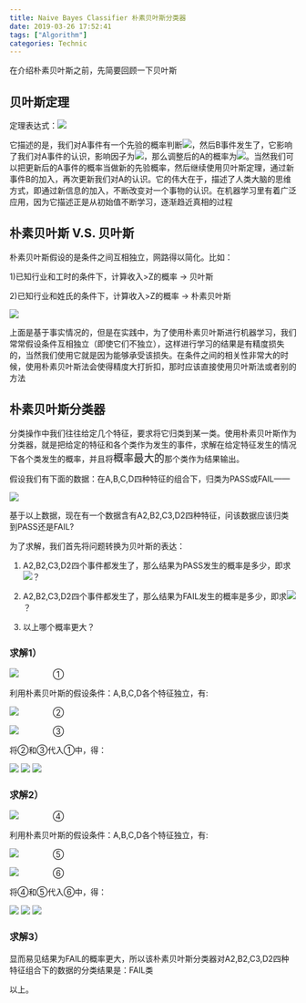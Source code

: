 ```yaml
---
title: Naive Bayes Classifier 朴素贝叶斯分类器
date: 2019-03-26 17:52:41
tags: ["Algorithm"]
categories: Technic
---
```


在介绍朴素贝叶斯之前，先简要回顾一下贝叶斯

## 贝叶斯定理
定理表达式：<img src="https://latex.codecogs.com/gif.latex?P(A|B)=P(A)\frac{P(B|A)}{P(B)}" />

它描述的是，我们对A事件有一个先验的概率判断<img src="https://latex.codecogs.com/gif.latex?P(A)" />，然后B事件发生了，它影响了我们对A事件的认识，影响因子为<img src="https://latex.codecogs.com/gif.latex?\frac{P(B|A)}{P(B)}"  />，那么调整后的A的概率为<img src="https://latex.codecogs.com/gif.latex?P(A|B)" />。当然我们可以把更新后的A事件的概率当做新的先验概率，然后继续使用贝叶斯定理，通过新事件B的加入，再次更新我们对A的认识。它的伟大在于，描述了人类大脑的思维方式，即通过新信息的加入，不断改变对一个事物的认识。在机器学习里有着广泛应用，因为它描述正是从初始值不断学习，逐渐趋近真相的过程

## 朴素贝叶斯 V.S. 贝叶斯
朴素贝叶斯假设的是条件之间互相独立，网路得以简化。比如：

1)已知行业和工时的条件下，计算收入>Z的概率 -> 贝叶斯

2)已知行业和姓氏的条件下，计算收入>Z的概率 -> 朴素贝叶斯

![](/uploads/bayes_vs_naive_bayes.png)

上面是基于事实情况的，但是在实践中，为了使用朴素贝叶斯进行机器学习，我们常常假设条件互相独立（即使它们不独立），这样进行学习的结果是有精度损失的，当然我们使用它就是因为能够承受该损失。在条件之间的相关性非常大的时候，使用朴素贝叶斯法会使得精度大打折扣，那时应该直接使用贝叶斯法或者别的方法

## 朴素贝叶斯分类器

分类操作中我们往往给定几个特征，要求将它归类到某一类。使用朴素贝叶斯作为分类器，就是把给定的特征和各个类作为发生的事件，求解在给定特征发生的情况下各个类发生的概率，并且将<font size="4">概率最大的</font>那个类作为结果输出。

假设我们有下面的数据：在A,B,C,D四种特征的组合下，归类为PASS或FAIL——

![](/uploads/bayes_chart.png)

基于以上数据，现在有一个数据含有A2,B2,C3,D2四种特征，问该数据应该归类到PASS还是FAIL?

为了求解，我们首先将问题转换为贝叶斯的表达：

1) A2,B2,C3,D2四个事件都发生了，那么结果为PASS发生的概率是多少，即求<img src="https://latex.codecogs.com/gif.latex?P(PASS|A2,B2,C3,D2)"  />？

2) A2,B2,C3,D2四个事件都发生了，那么结果为FAIL发生的概率是多少，即求<img src="https://latex.codecogs.com/gif.latex?P(FAIL|A2,B2,C3,D2)"  />？

3) 以上哪个概率更大？

### 求解1）
<img src="https://latex.codecogs.com/gif.latex?P(PASS|A2,B2,C3,D2)=P(PASS)\frac{P(A2,B2,C3,D2|PASS)}{P(A2,B2,C3,D2)}" /> &emsp;&emsp;&emsp;&emsp;①

利用朴素贝叶斯的假设条件：A,B,C,D各个特征独立，有:

<img src="https://latex.codecogs.com/gif.latex?P(A2,B2,C3,D2|PASS)=P(A2|PASS)P(B2|PASS)P(C3|PASS)P(D2|PASS)"  /> &emsp;&emsp;&emsp;&emsp;②

<img src="https://latex.codecogs.com/gif.latex?P(A2,B2,C3,D2)=P(A2)P(B2)P(C3)P(D2)"  /> &emsp;&emsp;&emsp;&emsp;③

将②和③代入①中，得：

<img src="https://latex.codecogs.com/gif.latex?P(PASS|A2,B2,C3,D2)=P(PASS)\frac{P(A2|PASS)P(B2|PASS)P(C3|PASS)P(D2|PASS)}{P(A2)P(B2)P(C3)P(D2)}"  />

<img src="https://latex.codecogs.com/gif.latex?=\frac{1}{2}\times&space;\frac{\frac{1}{2}\times&space;\frac{1}{6}\times&space;\frac{1}{6}\times&space;\frac{1}{6}}{\frac{1}{3}\times&space;\frac{1}{3}\times&space;\frac{7}{12}\times&space;\frac{1}{3}}"  />

<img src="https://latex.codecogs.com/gif.latex?=\frac{3}{56}"  />

### 求解2）
<img src="https://latex.codecogs.com/gif.latex?P(FAIL|A2,B2,C3,D2)=P(FAIL)\frac{P(A2,B2,C3,D2|FAIL)}{P(A2,B2,C3,D2)}" /> &emsp;&emsp;&emsp;&emsp;④

利用朴素贝叶斯的假设条件：A,B,C,D各个特征独立，有:

<img src="https://latex.codecogs.com/gif.latex?P(A2,B2,C3,D2|FAIL)=P(A2|FAIL)P(B2|FAIL)P(C3|FAIL)P(D2|FAIL)"  /> &emsp;&emsp;&emsp;&emsp;⑤

<img src="https://latex.codecogs.com/gif.latex?P(A2,B2,C3,D2)=P(A2)P(B2)P(C3)P(D2)"  /> &emsp;&emsp;&emsp;&emsp;⑥

将④和⑤代入⑥中，得：

<img src="https://latex.codecogs.com/gif.latex?P(FAIL|A2,B2,C3,D2)=P(FAIL)\frac{P(A2|FAIL)P(B2|FAIL)P(C3|FAIL)P(D2|FAIL)}{P(A2)P(B2)P(C3)P(D2)}"  />

<img src="https://latex.codecogs.com/gif.latex?=\frac{1}{2}\times&space;\frac{\frac{1}{6}\times&space;\frac{1}{2}\times&space;\frac{1}{1}\times&space;\frac{1}{2}}{\frac{1}{3}\times&space;\frac{1}{3}\times&space;\frac{7}{12}\times&space;\frac{1}{3}}"  />

<img src="https://latex.codecogs.com/gif.latex?=\frac{27}{28}"  />

### 求解3）

显而易见结果为FAIL的概率更大，所以该朴素贝叶斯分类器对A2,B2,C3,D2四种特征组合下的数据的分类结果是：FAIL类

以上。
